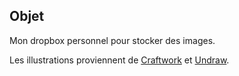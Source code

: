 ## Objet

Mon dropbox personnel pour stocker des images.

Les illustrations proviennent de [Craftwork](https://openstickers.craftwork.design) et [Undraw](https://undraw.co).
